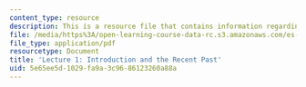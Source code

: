 ```yaml
---
content_type: resource
description: This is a resource file that contains information regarding lecture 1.
file: /media/https%3A/open-learning-course-data-rc.s3.amazonaws.com/es-256-the-coming-years-spring-2008/5e65ee5d1029fa9a3c9686123260a88a_MITES_256S08_Lec01.pdf
file_type: application/pdf
resourcetype: Document
title: 'Lecture 1: Introduction and the Recent Past'
uid: 5e65ee5d-1029-fa9a-3c96-86123260a88a
---
```

